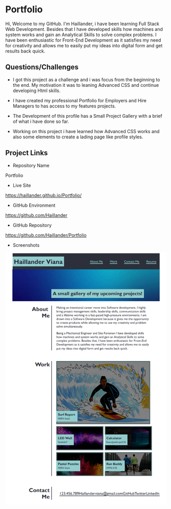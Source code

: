 # Portfolio

Hi, Welcome to my GitHub. I'm Haillander, i have been learning Full Stack Web Development. Besides that I have developed skills how machines and system works and gain an Analytical Skills to solve complex problems. I have been enthusiastic for Front-End Development as it satisfies my need for creativity and allows me to easily put my ideas into digital form and get results back quick.

## Questions/Challenges

- I got this project as a challenge and i was focus from the beginning to the end.
My motivation it was to leaning Advanced CSS and continue developing Html skills.

- I have created my professional Portfolio for Employers and Hire Managers to has access to my features projects.
 
- The Development of this profile has a Small Project Gallery with a brief of what i have done so far.

- Working on this project i have learned how Advanced CSS works and also some elements to create a lading page like profile styles.

### 

## Project Links

* Repository Name

Portfolio

* Live Site

https://haillander.github.io/Portfolio/

* GitHub Environment

https://github.com/Haillander

* GitHub Repository

https://github.com/Haillander/Portfolio

* Screenshots

![The Horiseon webpage includes a navigation bar, a header image, and cards with text and images at the bottom of the page.](./assets/images/Screenshot%202022.png)